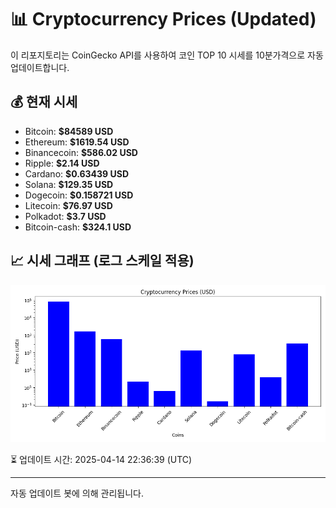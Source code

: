 
# 📊 Cryptocurrency Prices (Updated)

이 리포지토리는 CoinGecko API를 사용하여 코인 TOP 10 시세를 10분가격으로 자동 업데이트합니다.

## 💰 현재 시세
- Bitcoin: **$84589 USD**
- Ethereum: **$1619.54 USD**
- Binancecoin: **$586.02 USD**
- Ripple: **$2.14 USD**
- Cardano: **$0.63439 USD**
- Solana: **$129.35 USD**
- Dogecoin: **$0.158721 USD**
- Litecoin: **$76.97 USD**
- Polkadot: **$3.7 USD**
- Bitcoin-cash: **$324.1 USD**

## 📈 시세 그래프 (로그 스케일 적용)
![Crypto Prices](crypto_prices.png)

⏳ 업데이트 시간: 2025-04-14 22:36:39 (UTC)

---
자동 업데이트 봇에 의해 관리됩니다.
